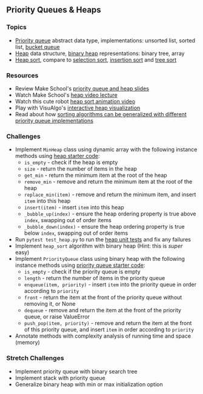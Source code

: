 ## Priority Queues & Heaps

### Topics
- [Priority queue] abstract data type, implementations: unsorted list, sorted list, [bucket queue]
- [Heap] data structure, [binary heap] representations: binary tree, array
- [Heap sort], compare to [selection sort], [insertion sort] and [tree sort]

### Resources
- Review Make School's [priority queue and heap slides][heap slides]
- Watch Make School's [heap video lecture]
- Watch this cute robot [heap sort animation video]
- Play with VisuAlgo's [interactive heap visualization][VisuAlgo heap]
- Read about how [sorting algorithms can be generalized with different priority queue implementations][priority queue sorting]

### Challenges
- Implement `MinHeap` class using dynamic array with the following instance methods using [heap starter code]:
    - `is_empty` - check if the heap is empty
    - `size` - return the number of items in the heap
    - `get_min` - return the minimum item at the root of the heap
    - `remove_min` - remove and return the minimum item at the root of the heap
    - `replace_min(item)` - remove and return the minimum item, and insert `item` into this heap
    - `insert(item)` - insert `item` into this heap
    - `_bubble_up(index)` - ensure the heap ordering property is true above `index`, swapping out of order items
    - `_bubble_down(index)` - ensure the heap ordering property is true below `index`, swapping out of order items
- Run `pytest test_heap.py` to run the [heap unit tests] and fix any failures
- Implement `heap_sort` algorithm with binary heap (Hint: this is *super* easy)
- Implement `PriorityQueue` class using binary heap with the following instance methods using [priority queue starter code]:
    - `is_empty` - check if the priority queue is empty
    - `length` - return the number of items in the priority queue
    - `enqueue(item, priority)` - insert `item` into the priority queue in order according to `priority`
    - `front` - return the item at the front of the priority queue without removing it, or None
    - `dequeue` - remove and return the item at the front of the priority queue, or raise ValueError
    - `push_pop(item, priority)` - remove and return the item at the front of this priority queue, and insert `item` in order according to `priority`
- Annotate methods with complexity analysis of running time and space (memory)

### Stretch Challenges
- Implement priority queue with binary search tree
- Implement stack with priority queue
- Generalize binary heap with min or max initialization option


[priority queue]: https://en.wikipedia.org/wiki/Priority_queue
[bucket queue]: https://en.wikipedia.org/wiki/Bucket_queue
[heap]: https://en.wikipedia.org/wiki/Heap_(data_structure)
[binary heap]: https://en.wikipedia.org/wiki/Binary_heap
[heap sort]: https://en.wikipedia.org/wiki/Heapsort
[selection sort]: https://en.wikipedia.org/wiki/Selection_sort
[insertion sort]: https://en.wikipedia.org/wiki/Insertion_sort
[tree sort]: https://en.wikipedia.org/wiki/Tree_sort
[priority queue sorting]: https://en.wikipedia.org/wiki/Priority_queue#Equivalence_of_priority_queues_and_sorting_algorithms

[heap slides]: ../slides/Heaps.pdf
[heap video lecture]: https://www.youtube.com/watch?v=eBGgEEXnbuk
[heap sort animation video]: https://www.youtube.com/watch?v=H5kAcmGOn4Q
[VisuAlgo heap]: https://visualgo.net/heap

[heap starter code]: ../source/heap.py
[heap unit tests]: ../source/test_heap.py
[priority queue starter code]: ../source/priorityqueue.py
